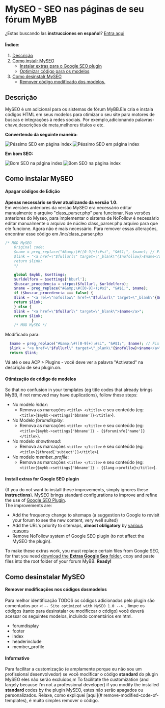 # MySEO - SEO nas páginas de seu fórum MyBB

¿Estas buscando las **instrucciones en español**? [Entra aqui](https://github.com/BitLiberal/MySEO/blob/master/README.es.md)  

#### Índice:
 1. [Descrição](#description)
 2. [Como instalr MySEO](#how-to-install-myseo)
    * [Instalar extras para o Google SEO plugin](#install-extras-for-google-seo-plugin)
    * [Optimizar código para os modelos](#optimize-code-of-the-templates)
 3. [Como desinstalr MySEO](#how-to-unistall-myseo)
    * [Remover código modificado dos modelos.](#remove-modified-code-of-the-templates)

## Descrição
MySEO é um adicional para os sistemas de fórum MyBB.Ele cria e instala códigos HTML em seus modelos para otimizar o seu site para motores de buscas e integrações à redes sociais.
Por exemplo,adicionando palavras-chave,descrições de meta,melhores títulos e etc.

**Convertendo da seguinte maneira:**

![Péssimo SEO em página index](http://i.imgur.com/L2agGob.png)
![Péssimo SEO em página index](http://i.imgur.com/3i6UbnI.png) 

**Em bom SEO:**

![Bom SEO na página index](http://i.imgur.com/M2ajMql.png) 
![Bom SEO na página index](http://i.imgur.com/LJkB0EG.png)

## Como instalar MySEO

#### Apagar códigos de Edição
**Apenas necessário se tiver atualizando da versão 1.0**.  
Em versões anteriores da versão MySEO era necessário editar manualmente o arquivo "class_parser.php" para funcionar.
Nas versões anteriores do Myseo, para implementar o sistema de NoFollow é necessário editar manualmente o arquivo de núcleo class_parser.php arquivo para que ele funcione.  Agora não é mais necessário. Para remover essas alterações, encontrar esse código em /inc/class_parser.php
````php
/* MOD MySEO
    Original code:
    $name = preg_replace("#&amp;\#([0-9]+);#si", "&#$1;", $name); // Fix & but allow unicode
    $link = "<a href=\"$fullurl\" target=\"_blank\"{$nofollow}>$name</a>";
    return $link;
    */

    global $mybb, $settings;
    $urldelforo = $settings['bburl'];
    $buscar_procedencia = strpos($fullurl, $urldelforo);
    $name = preg_replace("#&amp;\#([0-9]+);#si", "&#$1;", $name);
    if ($buscar_procedencia === false) {
    $link = "<a rel=\"nofollow\" href=\"$fullurl\" target=\"_blank\"{$nofollow}>$name</a>";
    return $link;
    } else {
    $link = "<a href=\"$fullurl\" target=\"_blank\">$name</a>";
    return $link;
            }
    /* MOD MySEO */
````
 
Modificado para:
  ````php
    $name = preg_replace("#&amp;\#([0-9]+);#si", "&#$1;", $name); // Fix & but allow unicode
    $link = "<a href=\"$fullurl\" target=\"_blank\"{$nofollow}>$name</a>";
    return $link;
 ````
 
Vá até o seu ACP > Plugins - você deve ver a palavra "Activated" na descrição de seu plugin.on.


#### Otimização de código de modelos

So that no confusion in your templates (eg title codes that already brings MyBB, if not removed may have duplications), follow these steps:
* No modelo *index*:
	* Remova as marcações `<title> </title>` e seu conteúdo (eg: `<title>{$mybb->settings['bbname']}</title>`).
* No Modelo *forumdisplay*:
    * Remova as marcações `<title> </title>` e seu conteúdo (eg: `<title>{$mybb->settings['bbname']} - {$foruminfo['name']}</title>`).
* No modelo *showthread*:
	* Remova as marcações `<title> </title>` e seu conteúdo (eg: `<title>{$thread['subject']}</title>`).
* No modelo *member_profile*:
	* Remova as marcações `<title> </title>` e seu conteúdo (eg: `<title>{$mybb->settings['bbname']} - {$lang->profile}</title>`).

#### Install extras for Google SEO plugin
(If you do not want to install these improvements, simply ignores these **instructions**).
MySEO brings standard configurations to improve and refine the use of [Google SEO Plugin](http://mods.mybb.com/view/google-seo).  
The improvements are:
 * Add the frequency change to sitemaps (a suggestion to Google to revisit your forum to see the new content, very well suited)
 * Add the URL's priority to sitemaps, **almost obligatory** by [various reasons](https://github.com/BitLiberal/MySEO/wiki/En-construccion---Coming-soon#under-construction)
 * Remove NoFollow system of Google SEO plugin (to not affect the MySEO the plugin).

To make these extras work, you must replace certain files from Google SEO, for that you need [download the **Extras Google Seo** folder](https://github.com/BitLiberal/MySEO/releases/download/v1.0/Extras.Google.SEO.rar), copy and paste files into the root folder of your forum MyBB. **Ready!**


## Como desinstalar MySEO

#### Remover modificações nos códigos dosmodelos
Para melhor identificação TODOS os códigos adicionados pelo plugin são comentados por `<!-- Site optimized with MySEO 1.0 --> `, limpe os códigos (tanto para desinstalar ou modificcar o código) você deverá acessar os seguintes modelos, incluindo comentários em html.
* forumdisplay
* footer
* index
* headerinclude
* member_profile


#### Informativo

Para facilitar a customização (e amplamente porque eu não sou um profissional desenvolvedor) se você modificar o código **standard** do plugin MySEO eles não serão excluídos,m
To facilitate the customization (and largely because I'm not a professional developer) if you modify the installed **standard** codes by the plugin MySEO, estes não serão apagados ou personalizados.
Relaxe, como expliquei [aqui](# remove-modified-code-of-templates), é muito simples remover o código.
